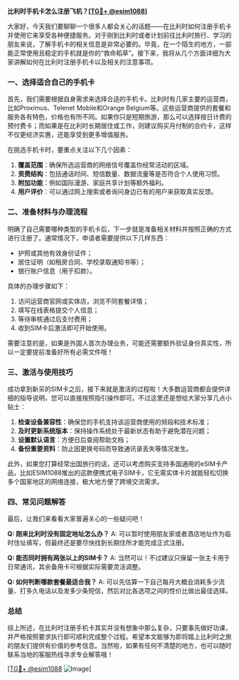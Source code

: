 **比利时手机卡怎么注册飞机？[[TG💪+ @esim1088](https://t.me/s/esim1088)]**

大家好，今天我们要聊聊一个很多人都会关心的话题——在比利时如何注册手机卡并使用它来享受各种便捷服务。对于刚到比利时或者计划前往比利时旅行、学习的朋友来说，了解手机卡的相关信息是非常必要的。毕竟，在一个陌生的地方，一部能正常使用且稳定的手机就是你的“救命稻草”。接下来，我将从几个方面详细为大家讲解如何在比利时注册手机卡以及相关的注意事项。

### 一、选择适合自己的手机卡

首先，我们需要根据自身需求来选择合适的手机卡。比利时有几家主要的运营商，比如Proximus、Telenet Mobile和Orange Belgium等。这些运营商提供的套餐和服务各有特色，价格也有所不同。如果你只是短期旅游，那么可以选择按日计费的预付费卡；而如果是在比利时长期居住或工作，则建议购买月付制的合约卡，这样不仅更经济实惠，还能享受到更多增值服务。

在挑选手机卡时，要重点关注以下几个因素：
1. **覆盖范围**：确保所选运营商的网络信号覆盖你经常活动的区域。
2. **资费结构**：包括通话时间、短信数量、数据流量等是否符合个人使用习惯。
3. **附加功能**：例如国际漫游、家庭共享计划等额外福利。
4. **用户评价**：可以通过网上搜索或者询问身边已有的用户来获取真实反馈。

### 二、准备材料与办理流程

明确了自己需要哪种类型的手机卡后，下一步就是准备相关材料并按照正确的方式进行注册了。通常情况下，申请者需要提供以下几样东西：
- 护照或其他有效身份证件；
- 居住证明（如租房合同、学校录取通知书等）；
- 银行账户信息（用于扣款）。

具体的办理步骤如下：
1. 访问运营商官网或实体店，浏览不同套餐详情；
2. 填写在线表格提交个人信息；
3. 等待审核通过后支付费用；
4. 收到SIM卡后激活即可开始使用。

需要注意的是，如果是外国人首次办理业务，可能还需要额外验证身份真实性，所以一定要提前准备好所有必需文件哦！

### 三、激活与使用技巧

成功拿到新买的SIM卡之后，接下来就是激活的过程啦！大多数运营商都会提供详细的指导说明，您可以直接按照指引操作即可。不过这里还是想给大家分享几点小贴士：

1. **检查设备兼容性**：确保您的手机支持该运营商使用的频段和技术标准；
2. **及时更新系统版本**：保持操作系统处于最新状态有助于避免潜在问题；
3. **设置默认语言**：方便日后查阅帮助文档；
4. **备份重要资料**：防止因更换号码而导致通讯录丢失等情况发生。

此外，如果您打算经常出国旅行的话，还可以考虑购买支持多国通用的eSIM卡产品，比如ESIM1088推出的这款便携式电子SIM卡，它无需实体卡片就能轻松切换多个国家地区的网络连接，极大地方便了跨境交流需求。

### 四、常见问题解答

最后，让我们来看看大家普遍关心的一些疑问吧！

**Q: 刚来比利时没有固定地址怎么办？**
A: 可以暂时使用朋友家或者酒店地址作为临时住址填写，但最终还是要尽快找到长期住所才能完成正式注册。

**Q: 能否同时拥有两张以上的SIM卡？**
A: 当然可以！不过建议只保留一张主卡用于日常通讯，其余备用卡可根据实际需要灵活调整。

**Q: 如何判断哪款套餐最适合我？**
A: 可以先估算一下自己每月大概会消耗多少流量、打多久电话以及发多少条短信，然后对比各选项之间的性价比做出最佳选择。

### 总结

综上所述，在比利时注册手机卡其实并没有想象中那么复杂，只要事先做好功课，并严格按照要求执行即可顺利完成整个过程。希望本文能够为即将踏上比利时之旅的朋友们提供有价值的参考信息。当然啦，如果有任何不清楚的地方，也可以随时联系当地的客服热线寻求专业解答哦！

[[TG💪+ @esim1088](https://t.me/s/esim1088) ![Image](https://i.postimg.cc/4NQfJmqS/Snipaste-2025-05-13-00-14-12.png)]